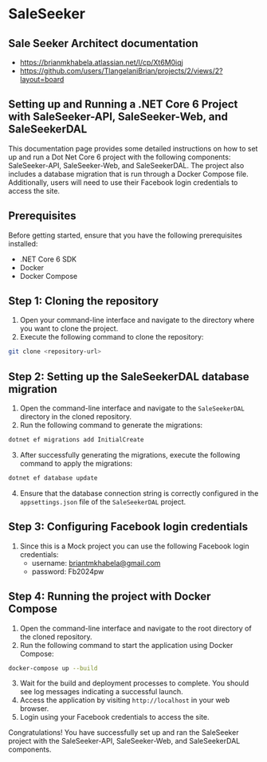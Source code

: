 # SaleSeeker



## Sale Seeker Architect documentation
  - https://brianmkhabela.atlassian.net/l/cp/Xt6M0iqj
  - https://github.com/users/TlangelaniBrian/projects/2/views/2?layout=board

## Setting up and Running a .NET Core 6 Project with SaleSeeker-API, SaleSeeker-Web, and SaleSeekerDAL

This documentation page provides some detailed instructions on how to set up and run a Dot Net Core 6 project with the following components: SaleSeeker-API, SaleSeeker-Web, and SaleSeekerDAL. The project also includes a database migration that is run through a Docker Compose file. Additionally, users will need to use their Facebook login credentials to access the site. 

## Prerequisites

Before getting started, ensure that you have the following prerequisites installed:

- .NET Core 6 SDK
- Docker
- Docker Compose

## Step 1: Cloning the repository

1. Open your command-line interface and navigate to the directory where you want to clone the project.
2. Execute the following command to clone the repository:

```bash
git clone <repository-url>
```

## Step 2: Setting up the SaleSeekerDAL database migration

1. Open the command-line interface and navigate to the `SaleSeekerDAL` directory in the cloned repository.
2. Run the following command to generate the migrations:

```bash
dotnet ef migrations add InitialCreate
```

3. After successfully generating the migrations, execute the following command to apply the migrations:

```bash
dotnet ef database update
```

4. Ensure that the database connection string is correctly configured in the `appsettings.json` file of the `SaleSeekerDAL` project.

## Step 3: Configuring Facebook login credentials

1. Since this is a Mock project you can use the following Facebook login credentials:
   - username: briantmkhabela@gmail.com
   - password: Fb2024pw
     

## Step 4: Running the project with Docker Compose

1. Open the command-line interface and navigate to the root directory of the cloned repository.
2. Run the following command to start the application using Docker Compose:

```bash
docker-compose up --build
```

3. Wait for the build and deployment processes to complete. You should see log messages indicating a successful launch.
4. Access the application by visiting `http://localhost` in your web browser.
5. Login using your Facebook credentials to access the site.

Congratulations! You have successfully set up and ran the SaleSeeker project with the SaleSeeker-API, SaleSeeker-Web, and SaleSeekerDAL components.
